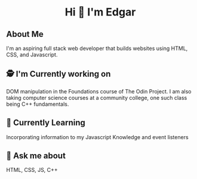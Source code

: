 <h1 align="center">Hi 👋 I'm Edgar</h1>

## About Me
I'm an aspiring full stack web developer that builds websites using HTML, CSS, and Javascript.


## 🕵️ I'm Currently working on
DOM manipulation in the Foundations course of The Odin Project.
I am also taking computer science courses at a community college, one such class being C++ fundamentals.

## 🌱 Currently Learning
Incorporating information to my Javascript Knowledge and event listeners

## 💬 Ask me about
HTML, CSS, JS, C++
